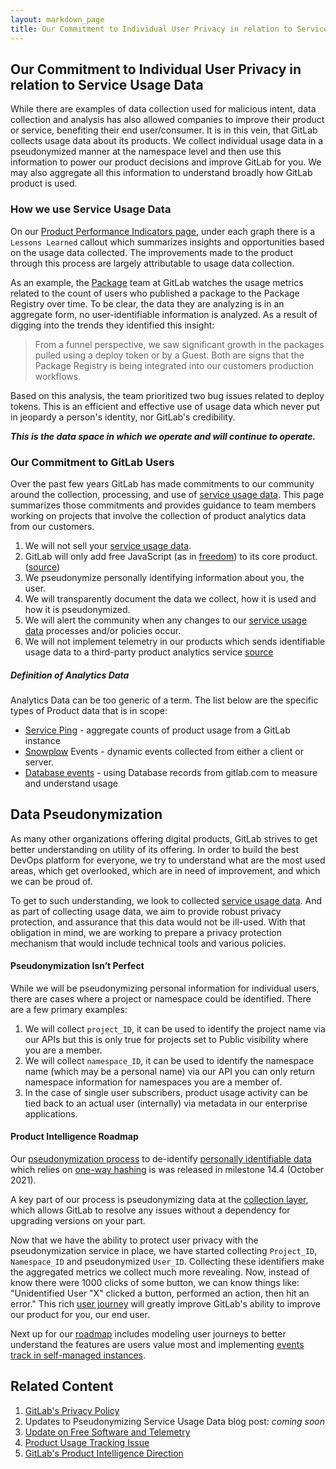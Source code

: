 ```yaml
---
layout: markdown_page
title: Our Commitment to Individual User Privacy in relation to Service Usage Data
---
```



## Our Commitment to Individual User Privacy in relation to Service Usage Data
While there are examples of data collection used for malicious intent, data collection and analysis has also allowed companies to improve their product or service, benefiting their end user/consumer. It is in this vein, that GitLab collects usage data about its products. We collect individual usage data in a pseudonymized manner at the namespace level and then use this information to power our product decisions and improve GitLab for you. We may also aggregate all this information to understand broadly how GitLab product is used.

### How we use Service Usage Data
On our [Product Performance Indicators page](/handbook/product/ops-section-performance-indicators/), under each graph there is a `Lessons Learned` callout which summarizes insights and opportunities based on the usage data collected. The improvements made to the product through this process are largely attributable to usage data collection.
 
As an example, the [Package](/handbook/product/categories/#package-stage) team at GitLab watches the usage metrics related to the count of users who published a package to the Package Registry over time. To be clear, the data they are analyzing is in an aggregate form, no user-identifiable information is analyzed. As a result of digging into the trends they identified this insight:
 
>From a funnel perspective, we saw significant growth in the packages pulled using a deploy token or by a Guest. Both are signs that the Package Registry is being integrated into our customers production workflows.
 
Based on this analysis, the team prioritized two bug issues related to deploy tokens. This is an efficient and effective use of usage data which never put in jeopardy a person's identity, nor GitLab's credibility.
 
**_This is the data space in which we operate and will continue to operate._**
 
### Our Commitment to GitLab Users

Over the past few years GitLab has made commitments to our community around the collection, processing, and use of [service usage data](/handbook/legal/privacy/services-usage-data/). This page summarizes those commitments and provides guidance to team members working on projects that involve the collection of product analytics data from our customers. 

1. We will not sell your [service usage data](/handbook/legal/privacy/services-usage-data/).
1. GitLab will only add free JavaScript (as in [freedom](https://www.gnu.org/philosophy/free-sw.html)) to its core product. ([source](https://mikegerwitz.com/2016/01/google-analytics-removed-from-gitlabcom-instance)) 
1. We pseudonymize personally identifying information about you, the user.
1. We will transparently document the data we collect, how it is used and how it is pseudonymized.
1. We will alert the community when any changes to our [service usage data](/handbook/legal/privacy/services-usage-data/) processes and/or policies occur.
1. We will not implement telemetry in our products which sends identifiable usage data to a third-party product analytics service [source](https://about.gitlab.com/blog/2019/10/10/update-free-software-and-telemetry/)



##### Definition of Analytics Data

Analytics Data can be too generic of a term. The list below are the specific types of Product data that is in scope: 

* [Service Ping](/handbook/product/product-intelligence-guide/#service-ping) - aggregate counts of product usage from a GitLab instance
* [Snowplow](https://snowplowanalytics.com/) Events - dynamic events collected from either a client or server.
* [Database events](/handbook/product/product-intelligence-guide/#database-import) - using Database records from gitlab.com to measure and understand usage



## Data Pseudonymization

As many other organizations offering digital products, GitLab strives to get better understanding on utility of its offering. In order to build the best DevOps platform for everyone, we try to understand what are the most used areas, which get overlooked, which are in need of improvement, and which we can be proud of. 

To get to such understanding, we look to collected [service usage data](/handbook/legal/privacy/services-usage-data/). And as part of collecting usage data, we aim to provide robust privacy protection, and assurance that this data would not be ill-used. With that obligation in mind, we are working to prepare a privacy protection mechanism that would include technical tools and various policies.

#### Pseudonymization Isn’t Perfect

While we will be pseudonymizing personal information for individual users, there are cases where a project or namespace could be identified. There are a few primary examples:

1. We will collect `project_ID`, it can be used to identify the project name via our APIs but this is only true for projects set to Public visibility where you are a member. 
1. We will collect `namespace_ID`, it can be used to identify the namespace name (which may be a personal name) via our API you can only return namespace information for namespaces you are a member of. 
1. In the case of single user subscribers, product usage activity can be tied back to an actual user (internally) via metadata in our enterprise applications.


#### Product Intelligence Roadmap

Our [pseudonymization process](https://gitlab.com/groups/gitlab-org/-/epics/6309#proposed-solution) to de-identify [personally identifiable data](https://gitlab.com/gitlab-org/gitlab/-/issues/336779#considered-data-for-pseudonymization) which relies on [one-way hashing](https://gitlab.com/groups/gitlab-org/-/epics/6309#one-way-hashing) is was released in milestone 14.4 (October 2021). 

A key part of our process is pseudonymizing data at the [collection layer](https://gitlab.com/groups/gitlab-org/-/epics/6309#hashing-on-the-collector-layer), which allows GitLab to resolve any issues without a dependency for upgrading versions on your part. 

Now that we have the ability to protect user privacy with the pseudonymization service in place, we have started collecting `Project_ID`, `Namespace_ID` and pseudonymized `User_ID`. Collecting these identifiers make the aggregated metrics we collect much more revealing. Now, instead of know there were 1000 clicks of some button, we can know things like: "Unidentified User "X" clicked a button, performed an action, then hit an error." This rich [user journey](https://about.gitlab.com/handbook/product/product-intelligence-guide/#example-user-journey) will greatly improve GitLab's ability to improve our product for you, our end user.

Next up for our [roadmap](https://about.gitlab.com/direction/product-intelligence/) includes modeling user journeys to better understand the features are users value most and implementing [events track in self-managed instances](https://gitlab.com/groups/gitlab-org/-/epics/6869).

## Related Content 

1. [GitLab's Privacy Policy](/privacy/)
1. Updates to Pseudonymizing Service Usage Data blog post: _coming soon_
1. [Update on Free Software and Telemetry](/blog/2019/10/10/update-free-software-and-telemetry/)
1. [Product Usage Tracking Issue](https://gitlab.com/gitlab-com/www-gitlab-com/-/issues/5672)
1. [GitLab's Product Intelligence Direction](/direction/product-intelligence/)
